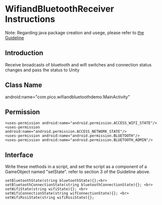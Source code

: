 # WifiandBluetoothReceiver Instructions

Note: Regarding java package creation and usege, please refer to [the Guideline](https://github.com/PicoSupport/PicoSupport/blob/master/How_to_use_JAR_file_in_Unity_project_on_Pico_device.docx)

## Introduction
Receive broadcasts of bluetooth and wifi switches and connection status changes and pass the status to Unity

## Class Name
android:name="com.pico.wifiandbluetoothdemo.MainActivity"

## Permission
```
<uses-permission android:name="android.permission.ACCESS_WIFI_STATE"/>
<uses-permission android:name="android.permission.ACCESS_NETWORK_STATE"/>
<uses-permission android:name="android.permission.BLUETOOTH"/>
<uses-permission android:name="android.permission.BLUETOOTH_ADMIN"/>
```

## Interface
Write these methods in a script, and set the script as a component of a GameObject named "setState".
refer to section 3 of the Guideline above.

```
setBluetoothState(string bluetoothState){};<br>
setBluetoothConnectionState(string bluetoothConnectionState){}; <br>
setWifiState(string wifiState){}; <br>
setWifiConnectionState(string wifConnectionState){}; <br>
setWifiRssiState(string wifiRssiState){};
```
